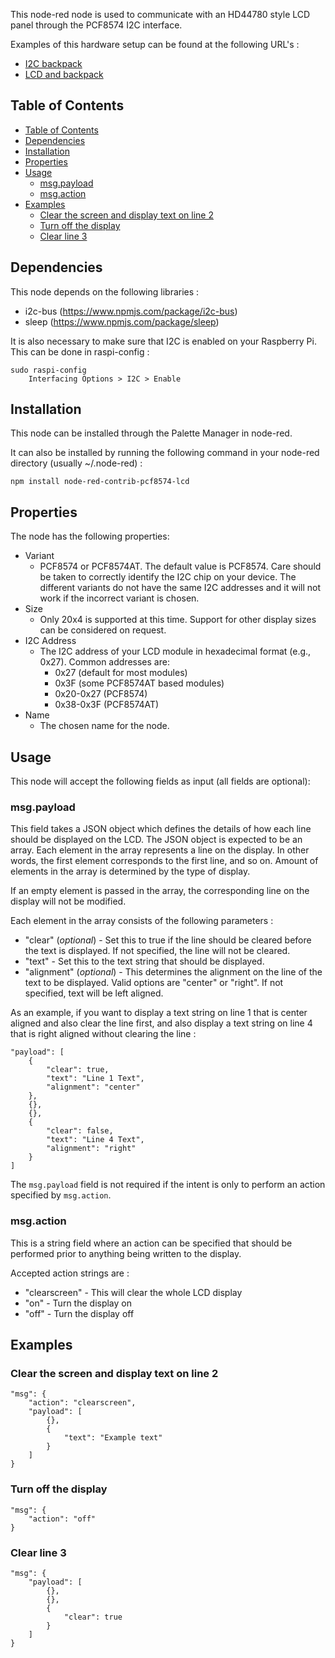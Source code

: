 This node-red node is used to communicate with an HD44780 style LCD panel through the PCF8574 I2C interface.

Examples of this hardware setup can be found at the following URL's :
* [I2C backpack](https://tronixlabs.com.au/display/lcd/serial-i2c-backpack-for-hd44780-compatible-lcd-modules-australia/)
* [LCD and backpack](https://www.communica.co.za/products/bsk-20x4-i2c-serial-lcd)

## Table of Contents
- [Table of Contents](#Table-of-Contents)
- [Dependencies](#Dependencies)
- [Installation](#Installation)
- [Properties](#Properties)
- [Usage](#Usage)
  - [msg.payload](#msgpayload)
  - [msg.action](#msgaction)
- [Examples](#Examples)
  - [Clear the screen and display text on line 2](#Clear-the-screen-and-display-text-on-line-2)
  - [Turn off the display](#Turn-off-the-display)
  - [Clear line 3](#Clear-line-3)

## Dependencies
This node depends on the following libraries :
* i2c-bus (https://www.npmjs.com/package/i2c-bus)
* sleep (https://www.npmjs.com/package/sleep)

It is also necessary to make sure that I2C is enabled on your Raspberry Pi. This can be done in raspi-config :
```
sudo raspi-config
    Interfacing Options > I2C > Enable
```

## Installation
This node can be installed through the Palette Manager in node-red.

It can also be installed by running the following command in your node-red directory (usually ~/.node-red) :
```
npm install node-red-contrib-pcf8574-lcd
```

## Properties
The node has the following properties:

* Variant
  + PCF8574 or PCF8574AT. The default value is PCF8574. Care should be taken to correctly identify the I2C chip on your device. The different variants do not have the same I2C addresses and it will not work if the incorrect variant is chosen.
* Size
  + Only 20x4 is supported at this time. Support for other display sizes can be considered on request.
* I2C Address
  + The I2C address of your LCD module in hexadecimal format (e.g., 0x27). Common addresses are:
    - 0x27 (default for most modules)
    - 0x3F (some PCF8574AT based modules)
    - 0x20-0x27 (PCF8574)
    - 0x38-0x3F (PCF8574AT)
* Name
  + The chosen name for the node.

## Usage
This node will accept the following fields as input (all fields are optional):

### msg.payload
This field takes a JSON object which defines the details of how each line should be displayed on the LCD.
The JSON object is expected to be an array. Each element in the array represents a line on the display. In other words, the first element corresponds to the first line, and so on. Amount of elements in the array is determined by the type of display.

If an empty element is passed in the array, the corresponding line on the display will not be modified.

Each element in the array consists of the following parameters :
* "clear" (*optional*) - Set this to true if the line should be cleared before the text is displayed. If not specified, the line will not be cleared.
* "text" - Set this to the text string that should be displayed.
* "alignment" (*optional*) - This determines the alignment on the line of the text to be displayed. Valid options are "center" or "right". If not specified, text will be left aligned.

As an example, if you want to display a text string on line 1 that is center aligned and also clear the line first, and also display a text string on line 4 that is right aligned without clearing the line :
```
"payload": [
    {
        "clear": true,
        "text": "Line 1 Text",
        "alignment": "center"
    },
    {},
    {},
    {
        "clear": false,
        "text": "Line 4 Text",
        "alignment": "right"
    }
]
```
The <code>msg.payload</code> field is not required if the intent is only to perform an action specified by <code>msg.action</code>.

### msg.action
This is a string field where an action can be specified that should be performed prior to anything being written to the display.

Accepted action strings are :
* "clearscreen" - This will clear the whole LCD display
* "on" - Turn the display on
* "off" - Turn the display off

## Examples

### Clear the screen and display text on line 2
```
"msg": {
    "action": "clearscreen",
    "payload": [
        {},
        {
            "text": "Example text"
        }
    ]
}
```

### Turn off the display
```
"msg": {
    "action": "off"
}
```

### Clear line 3
```
"msg": {
    "payload": [
        {},
        {},
        {
            "clear": true
        }
    ]
}
```